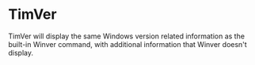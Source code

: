 # TimVer
TimVer will display the same Windows version related information as the built-in Winver command,
with additional information that Winver doesn't display.
